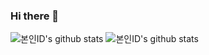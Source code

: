 ### Hi there 👋

<!--
**kimsangyeon/kimsangyeon** is a ✨ _special_ ✨ repository because its `README.md` (this file) appears on your GitHub profile.

Here are some ideas to get you started:

- 🔭 I’m currently working on ...
- 🌱 I’m currently learning ...
- 👯 I’m looking to collaborate on ...
- 🤔 I’m looking for help with ...
- 💬 Ask me about ...
- 📫 How to reach me: ...
- 😄 Pronouns: ...
- ⚡ Fun fact: ...
-->

![본인ID's github stats](https://github-readme-stats.vercel.app/api?username=kimsangyeon&show_icons=true)
![본인ID's github stats](https://github-readme-stats.vercel.app/api/top-langs/?username=kimsangyeon&show_icons=true&hide_border=true&title_color=004386&icon_color=004386&layout=compact)

